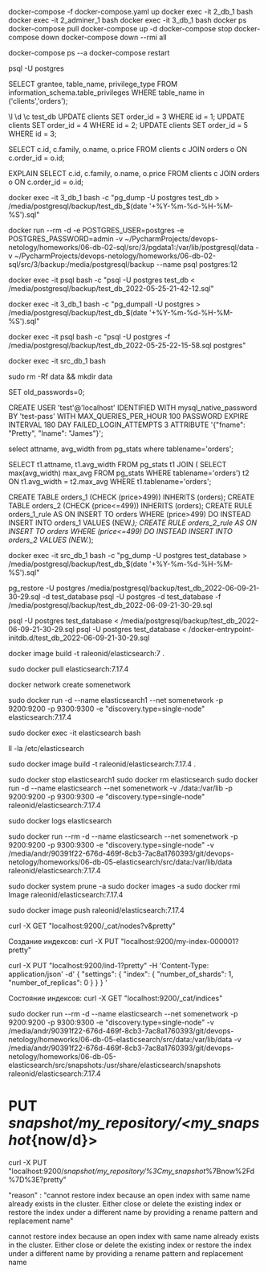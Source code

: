 docker-compose -f docker-compose.yaml up
docker exec -it 2_db_1 bash
docker exec -it 2_adminer_1 bash
docker exec -it 3_db_1 bash
docker ps
docker-compose pull
docker-compose up -d
docker-compose stop
docker-compose down
docker-compose down --rmi all

docker-compose ps --a
docker-compose restart


psql -U postgres


SELECT grantee, table_name, privilege_type FROM information_schema.table_privileges WHERE table_name in ('clients','orders');

\l
\d
\c test_db
UPDATE clients SET order_id = 3 WHERE id = 1;
UPDATE clients SET order_id = 4 WHERE id = 2;
UPDATE clients SET order_id = 5 WHERE id = 3;

SELECT c.id, c.family, o.name, o.price FROM clients c
JOIN orders o
ON c.order_id = o.id;

EXPLAIN SELECT c.id, c.family, o.name, o.price FROM clients c
JOIN orders o
ON c.order_id = o.id;

docker exec -it 3_db_1 bash -c "pg_dump -U postgres test_db > /media/postgresql/backup/test_db_$(date '+%Y-%m-%d-%H-%M-%S').sql"

docker run --rm -d -e POSTGRES_USER=postgres -e POSTGRES_PASSWORD=admin -v ~/PycharmProjects/devops-netology/homeworks/06-db-02-sql/src/3/pgdata1:/var/lib/postgresql/data -v ~/PycharmProjects/devops-netology/homeworks/06-db-02-sql/src/3/backup:/media/postgresql/backup --name psql postgres:12

docker exec -it psql bash -c "psql -U postgres test_db < /media/postgresql/backup/test_db_2022-05-25-21-42-12.sql"

docker exec -it 3_db_1 bash -c "pg_dumpall -U postgres > /media/postgresql/backup/test_db_$(date '+%Y-%m-%d-%H-%M-%S').sql"

docker exec -it psql bash -c "psql -U postgres -f /media/postgresql/backup/test_db_2022-05-25-22-15-58.sql postgres"

docker exec -it src_db_1 bash

sudo rm -Rf data && mkdir data

SET old_passwords=0;

CREATE USER 'test'@'localhost' 
IDENTIFIED WITH mysql_native_password BY 'test-pass'
WITH MAX_QUERIES_PER_HOUR 100 
PASSWORD EXPIRE INTERVAL 180 DAY 
FAILED_LOGIN_ATTEMPTS 3
ATTRIBUTE '{"fname": "Pretty", "lname": "James"}';

select attname, avg_width from pg_stats where tablename='orders';

SELECT t1.attname, t1.avg_width 
FROM pg_stats t1
JOIN (
    SELECT max(avg_width) max_avg 
    FROM pg_stats 
    WHERE tablename='orders') t2
ON t1.avg_width = t2.max_avg 
WHERE t1.tablename='orders';

CREATE TABLE orders_1 (CHECK (price>499)) INHERITS (orders);
CREATE TABLE orders_2 (CHECK (price<=499)) INHERITS (orders);
CREATE RULE orders_1_rule AS ON INSERT TO orders WHERE (price>499) DO INSTEAD INSERT INTO orders_1 VALUES (NEW.*);
CREATE RULE orders_2_rule AS ON INSERT TO orders WHERE (price<=499) DO INSTEAD INSERT INTO orders_2 VALUES (NEW.*);

docker exec -it src_db_1 bash -c "pg_dump -U postgres test_database > /media/postgresql/backup/test_db_$(date '+%Y-%m-%d-%H-%M-%S').sql"

pg_restore -U postgres /media/postgresql/backup/test_db_2022-06-09-21-30-29.sql -d test_database
psql -U postgres -d test_database -f /media/postgresql/backup/test_db_2022-06-09-21-30-29.sql

psql -U postgres test_database < /media/postgresql/backup/test_db_2022-06-09-21-30-29.sql
psql -U postgres test_database < /docker-entrypoint-initdb.d/test_db_2022-06-09-21-30-29.sql


docker image build -t raleonid/elasticsearch:7 .

sudo docker pull elasticsearch:7.17.4

docker network create somenetwork

sudo docker run -d --name elasticsearch1 --net somenetwork -p 9200:9200 -p 9300:9300 -e "discovery.type=single-node" elasticsearch:7.17.4

sudo docker exec -it elasticsearch bash

ll -la /etc/elasticsearch

sudo docker image build -t raleonid/elasticsearch:7.17.4 .

sudo docker stop elasticsearch1
sudo docker rm elasticsearch
sudo docker run -d --name elasticsearch --net somenetwork -v ./data:/var/lib -p 9200:9200 -p 9300:9300 -e "discovery.type=single-node" raleonid/elasticsearch:7.17.4

sudo docker logs elasticsearch

sudo docker run --rm -d --name elasticsearch --net somenetwork -p 9200:9200 -p 9300:9300 -e "discovery.type=single-node" -v /media/andr/90391f22-676d-469f-8cb3-7ac8a1760393/git/devops-netology/homeworks/06-db-05-elasticsearch/src/data:/var/lib/data raleonid/elasticsearch:7.17.4

sudo docker system prune -a
sudo docker images -a
sudo docker rmi Image raleonid/elasticsearch:7.17.4

sudo docker image push raleonid/elasticsearch:7.17.4

curl -X GET "localhost:9200/_cat/nodes?v&pretty"

Создание индексов:
curl -X PUT "localhost:9200/my-index-000001?pretty"

curl -X PUT "localhost:9200/ind-1?pretty" -H 'Content-Type: application/json' -d'
{
  "settings": {
    "index": {
      "number_of_shards": 1,  
      "number_of_replicas": 0 
    }
  }
}
'

Состояние индексов:
curl -X GET "localhost:9200/_cat/indices"

sudo docker run --rm -d --name elasticsearch --net somenetwork -p 9200:9200 -p 9300:9300 -e "discovery.type=single-node" -v /media/andr/90391f22-676d-469f-8cb3-7ac8a1760393/git/devops-netology/homeworks/06-db-05-elasticsearch/src/data:/var/lib/data -v /media/andr/90391f22-676d-469f-8cb3-7ac8a1760393/git/devops-netology/homeworks/06-db-05-elasticsearch/src/snapshots:/usr/share/elasticsearch/snapshots raleonid/elasticsearch:7.17.4

# PUT _snapshot/my_repository/<my_snapshot_{now/d}>
curl -X PUT "localhost:9200/_snapshot/my_repository/%3Cmy_snapshot_%7Bnow%2Fd%7D%3E?pretty"

"reason" : "cannot restore index because an open index with same name already exists in the cluster. Either close or delete the existing index or restore the index under a different name by providing a rename pattern and replacement name"


cannot restore index because an open index with same name already exists in the cluster. Either close or delete the existing index or restore the index under a different name by providing a rename pattern and replacement name